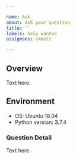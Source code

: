 ```yaml
---

name: Ask
about: Ask your question
title: ''
labels: help wanted
assignees: skmatz

---
```


## Overview

Text here.

## Environment

- OS: Ubuntu 18.04
- Python version: 3.7.4

### Question Detail

Text here.
